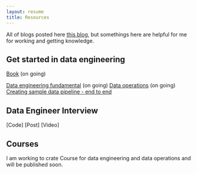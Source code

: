 ```yaml
---
layout: resume
title: Resources
---
```


All of blogs posted here [this blog](https://longbuivan.github.io/blog/), but somethings here are helpful for me for working and getting knowledge.

## Get started in data engineering

[Book](https://longbuivan.github.io/cv) (on going)

[Data engineering fundamental](https://longbuivan.github.io/blog/data-engineering/) (on going)
[Data operations](https://longbuivan.github.io/blog/data-ops-for-modern-data-warehouse/) (on going)
[Creating sample data pipeline - end to end](https://longbuivan.github.io/blog/set-up-traditional-data-pipeline-within-1-hour/)

## Data Engineer Interview

[Code]
[Post]
[Video]

## Courses

I am working to crate Course for data engineering and data operations and will be published soon.
